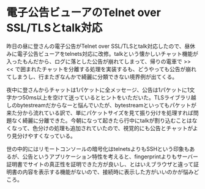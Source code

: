 # 電子公告ビューアのTelnet over SSL/TLSとtalk対応

昨日の昼に登さんの電子公告がTelnet over SSL/TLSとtalk対応したので、昼休みに電子公告ビューアをtelnets対応に改修。talkという懐かしいチャット機能が入ったもんだから、ログに落とした公告が崩れてしまって、帰りの電車で >> << で囲まれたチャットを分離する処理を実装するも、どうやっても公告が崩れてしまうし、行またぎなんかで綺麗に分類できない境界例が出てくる。

夜中に登さんからチャットは1パケットに全メッセージ、公告は1パケットに1文字かつ50ms以上を空けて送っているとヒントをいただいた。TLSライブラリ越しのbytestreamだからなーと悩んでいたが、bytestreamといってもパケットが来た分から流れている訳で、単にパケットサイズを見て振り分けを処理すれば問題なく綺麗に分離できた。今朝になって起きたら行中にtalkが割り込むことはなくなって、色分けの処理も追加されていたので、視覚的にも公告とチャットがより見分けやすくなっている。

世の中的にはリモートコンソールの暗号化はtelnetsよりもSSHという印象もあるが、公告というアプリケーション特性を考えると、fingerprintよりもサーバー証明書でサイトの真正性を証明できた方が良いし、とはいえブラウザと違って証明書の内容を表示する機能がないので、接続時に表示した方がいいのかが悩みどころ。
